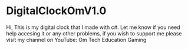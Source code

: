 # DigitalClockOmV1.0
Hi, This is my digital clock that I made with c#. Let me know if you need help accesing it or any other problems, if you wish to support me please visit my channel on YouTube: Om Tech Education Gaming
